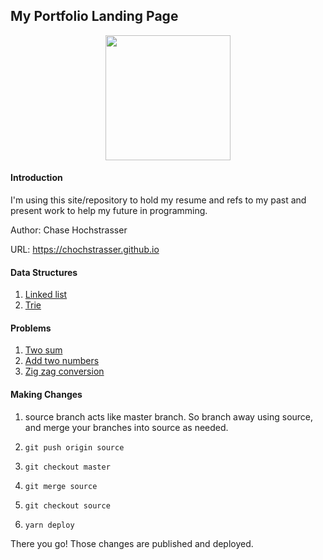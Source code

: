 ## My Portfolio Landing Page

<div align="center">
  <img src="https://octodex.github.com/images/baracktocat.jpg" width="200">
</div>

#### Introduction

I'm using this site/repository to hold my resume and refs to my past and present work to help my future in programming.

Author: Chase Hochstrasser

URL: https://chochstrasser.github.io

#### Data Structures

1. [Linked list](https://chochstrasser.github.io/#/linked-list)
2. [Trie](https://chochstrasser.github.io/#/trie)

#### Problems

1. [Two sum](https://chochstrasser.github.io/#/twoSum)
2. [Add two numbers](https://chochstrasser.github.io/#/add-two-numbers)
3. [Zig zag conversion](https://chochstrasser.github.io/#/zigzag-conversion)

#### Making Changes

1. source branch acts like master branch. So branch away using source, and merge your branches into source as needed.

2. `git push origin source`

3. `git checkout master`

4. `git merge source`

5. `git checkout source`

6. `yarn deploy`

There you go! Those changes are published and deployed.
